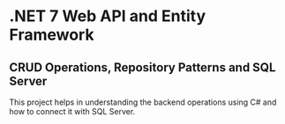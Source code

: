 # .NET 7 Web API and Entity Framework
## CRUD Operations, Repository Patterns and SQL Server

<p> This project helps in understanding the backend operations using C# and how to connect it with SQL Server. </p>
